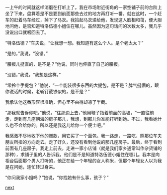 
一上午的时间就这样消磨在打听上了。我在市场附近街角的一家空铺子前的台阶上坐了下来，盘算着是不是要到前面那些去过的地方再打听一番。就在这时，一个赶车的赶着马车经过，掉下了马衣。我拾起马衣递给他，发现这人脸相和蔼，便大胆地问他，是否知道特洛伍德小姐住在哪儿。虽然因为这句话问的次数太多，我几乎没说出口就咽回去了。

“特洛伍德？”车夫说，“让我想一想。我知道有这么个人。是个老太太？”

“是的，”我说，“没错。”

“腰板儿挺直的，是不是？”他说，同时也伸直了自己的腰板。

“没错，”我说，“我想是这样。”

“常拎个手提包？”他说，“一个能装很多东西的大提包，是不是？脾气挺倔的，跟你说话的时候，老斩钉截铁似的，是不是？”

我承认他这番形容很准确，但心里不由得却凉了半截。

“那我就告诉你吧，”他说，“往那边上去，”他用鞭子指着前面的高坡，“一直往前走，走到有几座朝海的房子那儿，我想，到那儿你准能打听到她。不过，我看她什么也不会给你的。所以还是我这儿给你一个便士吧。”

我感激不尽地收下他的赠款，用它买了一个面包。我一路走，一路吃，照那位车夫朋友所指的方向走去。走了好久，还没有看到他说的那几座房子。最后，终于看到前面有几座房子。我走上前去，走进一家小店铺（就是我们家乡通常叫作杂货铺的那种），求铺子里的人告诉我，他们是不是知道特洛伍德小姐住在哪儿。我本是向柜台后面那个男人打听的，他正在给一个年轻的女人称米，但那个年轻女人以为我是在问她，连忙转过身来。

“你问我家小姐吗？”她说，“你找她有什么事，孩子？”

[next](page176)